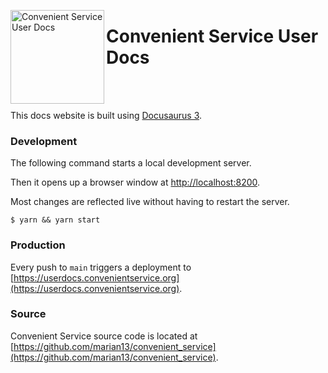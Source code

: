 <p>
  <a href="https://github.com/marian13/convenient_service"><img align="left" width="150"        src="https://raw.githubusercontent.com/marian13/convenient_service_docs/main/logo.png" alt="Convenient Service User Docs"></a>
  <h1>Convenient Service User Docs</h1>
</p><br>

<br>This docs website is built using [Docusaurus 3](https://docusaurus.io).

### Development

The following command starts a local development server.

Then it opens up a browser window at [http://localhost:8200](http://localhost:8200).

Most changes are reflected live without having to restart the server.

```
$ yarn && yarn start
```

### Production

Every push to `main` triggers a deployment to [https://userdocs.convenientservice.org](https://userdocs.convenientservice.org).

### Source

Convenient Service source code is located at [https://github.com/marian13/convenient_service](https://github.com/marian13/convenient_service).
